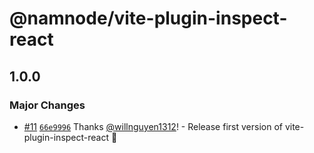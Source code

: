 # @namnode/vite-plugin-inspect-react

## 1.0.0

### Major Changes

- [#11](https://github.com/willnguyen1312/namnode/pull/11) [`66e9996`](https://github.com/willnguyen1312/namnode/commit/66e99964dfa7e4d34a1d2e5f27d1cf47beb97663) Thanks [@willnguyen1312](https://github.com/willnguyen1312)! - Release first version of vite-plugin-inspect-react 💞
